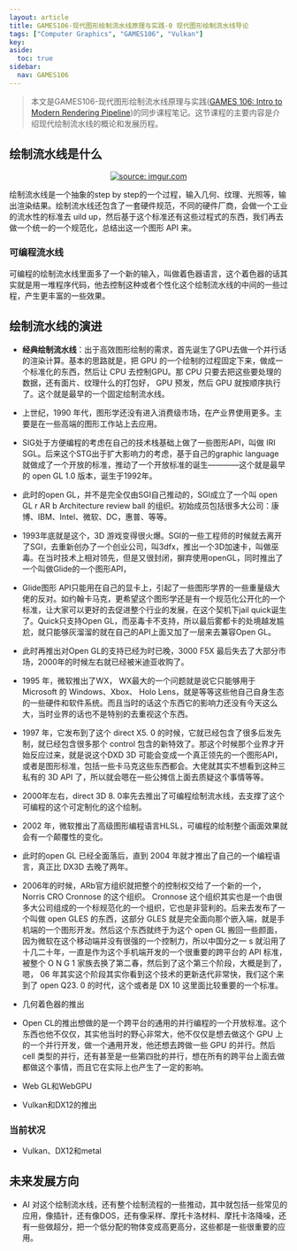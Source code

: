 ```yaml
---
layout: article
title: GAMES106-现代图形绘制流水线原理与实践-0 现代图形绘制流水线导论
tags: ["Computer Graphics", "GAMES106", "Vulkan"]
key: 
aside:
  toc: true
sidebar:
  nav: GAMES106
---
```


> 本文是GAMES106-现代图形绘制流水线原理与实践([GAMES 106: Intro to Modern Rendering Pipeline](https://zju-rendering.github.io/games106/))的同步课程笔记。这节课程的主要内容是介绍现代绘制流水线的概论和发展历程。
<!--more-->


## 绘制流水线是什么

<div align=center>
<a href="https://imgur.com/vbQcHfA"><img src="https://i.imgur.com/vbQcHfA.png" title="source: imgur.com" /></a>
</div>

绘制流水线是一个抽象的step by step的一个过程，输入几何、纹理、光照等，输出渲染结果。绘制流水线还包含了一套硬件规范，不同的硬件厂商，会做一个工业的流水性的标准去 uild up，然后基于这个标准还有这些过程式的东西，我们再去做一个统一的一个规范化，总结出这一个图形 API 来。

### 可编程流水线
可编程的绘制流水线里面多了一个新的输入，叫做着色器语言，这个着色器的话其实就是用一堆程序代码，他去控制这种或者个性化这个绘制流水线的中间的一些过程，产生更丰富的一些效果。

## 绘制流水线的演进


- **经典绘制流水线**：出于高效图形绘制的需求，首先诞生了GPU去做一个并行话的渲染计算。基本的思路就是，把 GPU 的一个绘制的过程固定下来，做成一个标准化的东西，然后让 CPU 去控制GPU。那 CPU 只要去把这些要处理的数据，还有面片、纹理什么的打包好， GPU 预发，然后 GPU 就按顺序执行了。这个就是最早的一个固定绘制流水线。

- 上世纪，1990 年代，图形学还没有进入消费级市场，在产业界使用更多。主要是在一些高端的图形工作站上去应用。

- SIG处于方便编程的考虑在自己的技术栈基础上做了一些图形API，叫做 IRI SGL。后来这个STG出于扩大影响力的考虑，基于自己的graphic language 就做成了一个开放的标准，推动了一个开放标准的诞生————这个就是最早的 open GL 1.0 版本，诞生于1992年。

- 此时的open GL，并不是完全仅由SGI自己推动的，SGI成立了一个叫 open GL r AR b Architecture review ball 的组织。初始成员包括很多大公司：康博、IBM、Intel、微软、DC，惠普、等等。

- 1993年底就是这个，3D 游戏变得很火爆。SGI的一些工程师的时候就去离开了SGI，去重新创办了一个创业公司，叫3dfx，推出一个3D加速卡，叫做巫毒。在当时技术上相对领先，但是又很封闭，摒弃使用openGL，同时推出了一个叫做Glide的一个图形API，

- Glide图形 API只能用在自己的显卡上，引起了一些图形学界的一些重量级大佬的反对。如约翰卡马克，更希望这个图形学还是有一个规范化公开化的一个标准，让大家可以更好的去促进整个行业的发展，在这个契机下jail quick诞生了。Quick只支持Open GL，而巫毒卡不支持，所以最后雾都卡的处境越发尴尬，就只能够灰溜溜的就在自己的API上面又加了一层来去兼容Open GL。

- 此时再推出对Open GL的支持已经为时已晚，3000 F5X 最后失去了大部分市场，2000年的时候左右就已经被米迪亚收购了。

- 1995 年，微软推出了WX， WX最大的一个问题就是说它只能够用于 Microsoft 的 Windows、Xbox、 Holo Lens，就是等等这些他自己自身生态的一些硬件和软件系统。而且当时的话这个东西它的影响力还没有今天这么大，当时业界的话也不是特别的去重视这个东西。

- 1997 年，它发布到了这个 direct X5. 0 的时候，它就已经包含了很多后发先制，就已经包含很多那个 control 包含的新特效了。那这个时候那个业界才开始反应过来，就是说这个DXD 3D 可能会变成一个真正领先的一个图形API，或者是图形标准，包括一些卡马克这些东西都会。大佬就其实不想看到这种三私有的 3D API 了，所以就会嗯在一些公摊信上面去质疑这个事情等等。

- 2000年左右，direct 3D 8. 0率先去推出了可编程绘制流水线，去支撑了这个可编程的这个可定制化的这个绘制。

- 2002 年，微软推出了高级图形编程语言HLSL，可编程的绘制整个画面效果就会有一个颠覆性的变化。

- 此时的open GL 已经全面落后，直到 2004 年就才推出了自己的一个编程语言，真正比 DX3D 去晚了两年。

- 2006年的时候，ARb官方组织就把整个的控制权交给了一个新的一个， Norris CRO Cronnose 的这个组织。 Cronnose 这个组织其实也是一个由很多大公司组成的一个标规范化的一个组织，它也是非营利的。后来去发布了一个叫做 open GLES 的东西，这部分 GLES 就是完全面向那个嵌入端，就是手机端的一个图形开发。然后这个东西就终于为这个 open GL 搬回一些颜面，因为微软在这个移动端并没有很强的一个控制力，所以中国分之一 s 就沿用了十几二十年，一直是作为这个手机端开发的一个很重要的跨平台的 API 标准，被整个 O N G 1 家族去换了第二春，然后到了这个第三个阶段，大概是到了，嗯， 06 年其实这个阶段其实你看到这个技术的更新迭代非常快，我们这个来到了 open Q23. 0 的时代，这个或者是 DX 10 这里面比较重要的一个标准。

- 几何着色器的推出


- Open CL的推出想做的是一个跨平台的通用的并行编程的一个开放标准。这个东西也他不仅仅，其实他当时的野心非常大，他不仅仅是想去做这个 GPU 上的一个并行开发，做一个通用开发，他还想去跨做一些 GPU 的并行。然后 cell 类型的并行，还有甚至是一些第四批的并行，想在所有的跨平台上面去做都做这个事情，而且它在实际上也产生了一定的影响。

- Web GL和WebGPU

- Vulkan和DX12的推出

### 当前状况

- Vulkan、DX12和metal


## 未来发展方向

- AI 对这个绘制流水线，还有整个绘制流程的一些推动，其中就包括一些常见的应用，像插针，还有像DOS，还有像采样、摩托卡洛材料、摩托卡洛降噪，还有一些做超分，把一个低分配的物体变成高更高分，这些都是一些很重要的应用。



